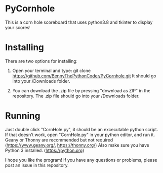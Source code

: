 # PyCornhole
This is a corn hole scoreboard that uses python3.8 and tkinter to display your scores!
# Installing
There are two options for installing:
1. Open your terminal and type:
git clone https://github.com/BennyThePythonCoder/PyCornhole.git
It should go into your /Downloads folder.

2. You can download the .zip file by pressing "download as ZIP" in the repository.
The .zip file should go into your /Downloads folder.

# Running
Just double click "CornHole.py", it should be an excecutable python script.
If that doesn't work, open "CornHole.py" in your python editor, and run it. Geany or Thonny are recommended but not required (https://www.geany.org/, https://thonny.org/) Also make sure you have Python 3 installed. (https://python.org)

I hope you like the program! If you have any questions or problems, please post an issue in this repository.
